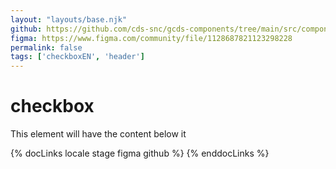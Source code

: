 ```yaml
---
layout: "layouts/base.njk"
github: https://github.com/cds-snc/gcds-components/tree/main/src/components/gcds-checkbox
figma: https://www.figma.com/community/file/1128687821123298228
permalink: false
tags: ['checkboxEN', 'header']
---
```


# checkbox

This element will have the content below it

{% docLinks locale stage figma github %}
{% enddocLinks %}
